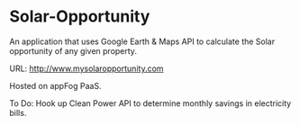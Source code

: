 # Solar-Opportunity
An application that uses Google Earth &amp; Maps API to calculate the Solar opportunity of any given property.

URL: http://www.mysolaropportunity.com

Hosted on appFog PaaS.

To Do:
Hook up Clean Power API to determine monthly savings in electricity bills.


